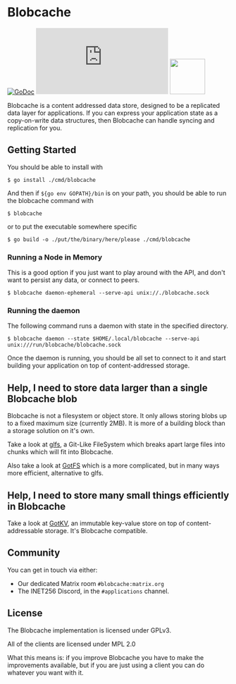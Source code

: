 # Blobcache

[![GoDoc](https://godoc.org/github.com/blobcache/blobcache?status.svg)](http://godoc.org/github.com/blobcache/blobcache)
![Matrix](https://img.shields.io/matrix/blobcache:matrix.org?label=%23blobcache%3Amatrix.org&logo=matrix)
[<img src="https://discord.com/assets/cb48d2a8d4991281d7a6a95d2f58195e.svg" width="80">](https://discord.gg/TWy6aVWJ7f)

Blobcache is a content addressed data store, designed to be a replicated data layer for applications.
If you can express your application state as a copy-on-write data structures, then Blobcache can handle syncing and replication for you.

## Getting Started
You should be able to install with
```shell
$ go install ./cmd/blobcache
```

And then if `${go env GOPATH}/bin` is on your path, you should be able to run the blobcache command with
```shell
$ blobcache 
```

or to put the executable somewhere specific
```shell
$ go build -o ./put/the/binary/here/please ./cmd/blobcache 
```

### Running a Node in Memory
This is a good option if you just want to play around with the API, and don't want to persist any data, or connect to peers.

```shell
$ blobcache daemon-ephemeral --serve-api unix://./blobcache.sock
```

### Running the daemon
The following command runs a daemon with state in the specified directory. 
```shell
$ blobcache daemon --state $HOME/.local/blobcache --serve-api unix:///run/blobcache/blobcache.sock
```

Once the daemon is running, you should be all set to connect to it and start building your application on top of content-addressed storage.

## Help, I need to store data larger than a single Blobcache blob
Blobcache is not a filesystem or object store.  It only allows storing blobs up to a fixed maximum size (currently 2MB).
It is more of a building block than a storage solution on it's own.
 
Take a look at [glfs](https://github.com/blobcache/glfs), a Git-Like FileSystem which breaks apart large files into chunks which will fit into Blobcache.

Also take a look at [GotFS](https://github.com/gotvc/got/tree/master/pkg/gotfs) which is a more complicated, but in many ways more efficient, alternative to glfs.

## Help, I need to store many small things efficiently in Blobcache
Take a look at [GotKV](https://github.com/gotvc/got/tree/master/pkg/gotkv), an immutable key-value store on top of content-addressable storage.
It's Blobcache compatible.

## Community
You can get in touch via either:
- Our dedicated Matrix room `#blobcache:matrix.org`
- The INET256 Discord, in the `#applications` channel.

## License
The Blobcache implementation is licensed under GPLv3.

All of the clients are licensed under MPL 2.0

What this means is: if you improve Blobcache you have to make the improvements available, but if you are just using a client you can do whatever you want with it.
